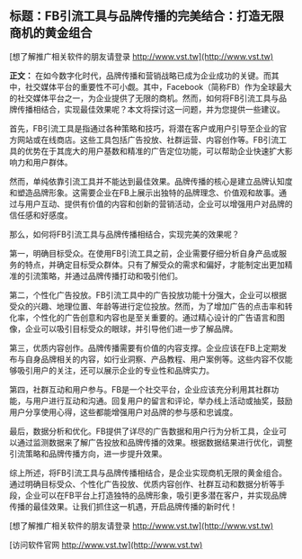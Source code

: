 ## **标题：FB引流工具与品牌传播的完美结合：打造无限商机的黄金组合**

[想了解推广相关软件的朋友请登录 http://www.vst.tw](http://www.vst.tw)

**正文：**
在如今数字化时代，品牌传播和营销战略已成为企业成功的关键。而其中，社交媒体平台的重要性不可小觑。其中，Facebook（简称FB）作为全球最大的社交媒体平台之一，为企业提供了无限的商机。然而，如何将FB引流工具与品牌传播相结合，实现最佳效果呢？本文将探讨这一问题，并为您提供一些建议。

首先，FB引流工具是指通过各种策略和技巧，将潜在客户或用户引导至企业的官方网站或在线商店。这些工具包括广告投放、社群运营、内容创作等。FB引流工具的优势在于其庞大的用户基数和精准的广告定位功能，可以帮助企业快速扩大影响力和用户群体。

然而，单纯依靠引流工具并不能达到最佳效果。品牌传播的核心是建立品牌认知度和塑造品牌形象。这需要企业在FB上展示出独特的品牌理念、价值观和故事。通过与用户互动、提供有价值的内容和创新的营销活动，企业可以增强用户对品牌的信任感和好感度。

那么，如何将FB引流工具与品牌传播相结合，实现完美的效果呢？

第一，明确目标受众。在使用FB引流工具之前，企业需要仔细分析自身产品或服务的特点，并确定目标受众群体。只有了解受众的需求和偏好，才能制定出更加精准的引流策略，并通过品牌传播打动和吸引他们。

第二，个性化广告投放。FB引流工具中的广告投放功能十分强大，企业可以根据受众的兴趣、地理位置、年龄等进行定位投放。然而，为了增加广告的点击率和转化率，个性化的广告创意和内容也是至关重要的。通过精心设计的广告语言和图像，企业可以吸引目标受众的眼球，并引导他们进一步了解品牌。

第三，优质内容创作。品牌传播需要有价值的内容支撑。企业应该在FB上定期发布与自身品牌相关的内容，如行业洞察、产品教程、用户案例等。这些内容不仅能够吸引用户的关注，还可以展示企业的专业性和品牌实力。

第四，社群互动和用户参与。FB是一个社交平台，企业应该充分利用其社群功能，与用户进行互动和沟通。回复用户的留言和评论，举办线上活动或抽奖，鼓励用户分享使用心得，这些都能增强用户对品牌的参与感和忠诚度。

最后，数据分析和优化。FB提供了详尽的广告数据和用户行为分析工具，企业可以通过监测数据来了解广告投放和品牌传播的效果。根据数据结果进行优化，调整引流策略和品牌传播方向，进一步提升效果。

综上所述，将FB引流工具与品牌传播相结合，是企业实现商机无限的黄金组合。通过明确目标受众、个性化广告投放、优质内容创作、社群互动和数据分析等手段，企业可以在FB平台上打造独特的品牌形象，吸引更多潜在客户，并实现品牌传播的最佳效果。让我们抓住这一机遇，开启品牌传播的新时代！

[想了解推广相关软件的朋友请登录 http://www.vst.tw](http://www.vst.tw)


[访问软件官网 http://www.vst.tw](http://www.vst.tw)
